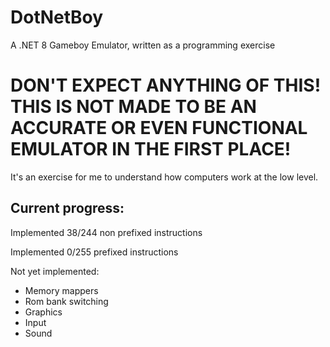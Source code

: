 # DotNetBoy
A .NET 8 Gameboy Emulator, written as a programming exercise

# DON'T EXPECT ANYTHING OF THIS! THIS IS NOT MADE TO BE AN ACCURATE OR EVEN FUNCTIONAL EMULATOR IN THE FIRST PLACE!
It's an exercise for me to understand how computers work at the low level.

## Current progress:
Implemented 38/244 non prefixed instructions

Implemented 0/255 prefixed instructions

Not yet implemented:
* Memory mappers
* Rom bank switching
* Graphics
* Input
* Sound